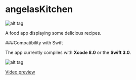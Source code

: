 # angelasKitchen

![alt tag](https://cloud.githubusercontent.com/assets/10540496/24483626/042012e0-152c-11e7-8d57-185f9d59adde.png)

A food app displaying some delicious recipes.


###Compatibility with Swift

The app currently compiles with <b>Xcode 8.0</b> or the <b>Swift 3.0</b>.


![alt tag](https://cloud.githubusercontent.com/assets/10540496/24482816/a23dd396-1526-11e7-8f45-a5bc8b71e204.gif)



<a href="https://www.youtube.com/watch?v=HY4WQRWwNH0">Video preview</a>

